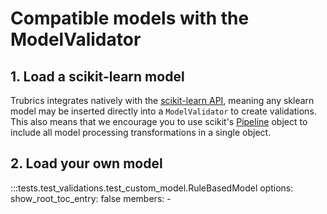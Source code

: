# Compatible models with the ModelValidator

## 1. Load a scikit-learn model
Trubrics integrates natively with the [scikit-learn API](https://scikit-learn.org/stable/modules/classes.html), meaning any sklearn model may be inserted directly into a `ModelValidator` to create validations. This also means that we encourage you to use scikit's [Pipeline](https://scikit-learn.org/stable/modules/generated/sklearn.pipeline.Pipeline.html#sklearn.pipeline.Pipeline) object to include all model processing transformations in a single object.

## 2. Load your own model
:::tests.test_validations.test_custom_model.RuleBasedModel
    options:
        show_root_toc_entry: false
        members:
            -
